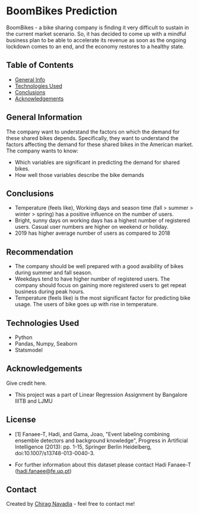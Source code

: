 # BoomBikes Prediction
BoomBikes - a bike sharing company is finding it very difficult to sustain in the current market scenario. So, it has decided to come up with a mindful business plan to be able to accelerate its revenue as soon as the ongoing lockdown comes to an end, and the economy restores to a healthy state.


## Table of Contents
* [General Info](#general-information)
* [Technologies Used](#technologies-used)
* [Conclusions](#conclusions)
* [Acknowledgements](#acknowledgements)


## General Information
The company want to understand the factors on which the demand for these shared bikes depends. Specifically, they want to understand the factors affecting the demand for these shared bikes in the American market. The company wants to know:

- Which variables are significant in predicting the demand for shared bikes.
- How well those variables describe the bike demands

## Conclusions
- Temperature (feels like), Working days and season time (fall > summer > winter > spring) has a positive influence on the number of users.
- Bright, sunny days on working days has a highest number of registered users. Casual user numbers are higher on weekend or holiday.
- 2019 has higher average number of users as compared to 2018

## Recommendation
- The company should be well prepared with a good avaibility of bikes during summer and fall season. 
- Weekdays tend to have higher number of registered users. The company should focus on gaining more registered users to get repeat business during peak hours.
- Temperature (feels like) is the most significant factor for predicting bike usage. The users of bike goes up with rise in temperature.  


## Technologies Used
- Python 
- Pandas, Numpy, Seaborn
- Statsmodel

<!-- As the libraries versions keep on changing, it is recommended to mention the version of library used in this project -->

## Acknowledgements
Give credit here.
- This project was a part of Linear Regression Assignment by Bangalore IIITB and LJMU


## License


- [1] Fanaee-T, Hadi, and Gama, Joao, "Event labeling combining ensemble detectors and background knowledge", Progress in Artificial Intelligence (2013): pp. 1-15, Springer Berlin Heidelberg, doi:10.1007/s13748-013-0040-3.
	
- For further information about this dataset please contact Hadi Fanaee-T (hadi.fanaee@fe.up.pt)

## Contact
Created by [Chirag Navadia](https://www.linkedin.com/in/cnavadia/) - feel free to contact me!
